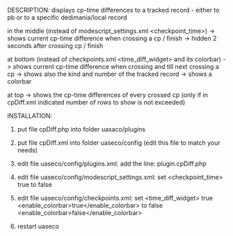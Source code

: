 DESCRIPTION:
displays cp-time differences to a tracked record - either to pb or to a specific dedimania/local record

 in the middle (instead of modescript_settings.xml <checkpoint_time>)
 -> shows current cp-time difference when crossing a cp / finish
 -> hidden 2 seconds after crossing cp / finish

 at bottom (instead of checkpoints.xml <time_diff_widget> and its colorbar)
 -> shows current cp-time difference when crossing and till next crossing a cp
 -> shows also the kind and number of the tracked record
 -> shows a colorbar

 at top
 -> shows the cp-time differences of every crossed cp (only if in cpDiff.xml indicated number of rows to show is not exceeded)

 

INSTALLATION:
1) put file cpDiff.php into folder uasaco/plugins

2) put file cpDiff.xml into folder uaseco/config (edit this file to match your needs)

3) edit file uaseco/config/plugins.xml:
	add the line:
   <plugin>plugin.cpDiff.php</plugin>
   
4) edit file uaseco/config/modescript_settings.xml:
   set
   	<checkpoint_time>
		<visible>true</visible>
   to
		<visible>false</visible>
   
5) edit file uaseco/config/checkpoints.xml:
	set
	<time_diff_widget>
		<enabled>true</enabled>
		<enable_colorbar>true</enable_colorbar>
	to
		<enabled>false</enabled>
		<enable_colorbar>false</enable_colorbar>
   
6) restart uaseco


